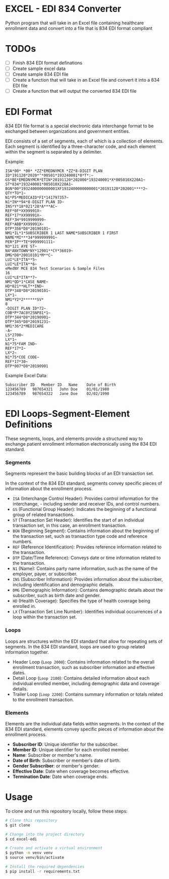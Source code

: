 # EXCEL - EDI 834 Converter
Python program that will take in an Excel file containing healthcare enrollment data and convert into a file that is 834 EDI format compliant

# TODOs
- [ ] Finish 834 EDI format definations
- [ ] Create sample excel data
- [ ] Create sample 834 EDI file
- [ ] Create a function that will take in an Excel file and convert it into a 834 EDI file
- [ ] Create a function that will output the converted 834 EDI file

# EDI Format
834 EDI file format is a special electronic data interchange format to be exchanged between organizations and government entities.

EDI consists of a set of segments, each of which is a collection of elements. Each segment is identified by a three-character code, and each element within the segment is separated by a delimiter.

Example: 
```
ISA*00* *00* *ZZ*EMEDNYMCR *ZZ*8-DIGIT PLAN 
ID*191120*2020*^*00501*193240001*0*T*:~
GS*BE*EMEDNYMCR*ETIN*20191120*202000*193240001*X*005010X220A1~
ST*834*193240001*005010X220A1~
BGN*00*1932400000000001XF1932400000000001*20191120*202001****2~
QTY*TO*1~
N1*P5*MEDICAID*FI*141797357~
N1*IN**94*8-DIGIT PLAN ID~
INS*Y*18*021*28*A***AC~
REF*0F*XX99991X~
REF*17*XX99991X~
REF*3H*9919999999~
REF*ABB*XX99991X~
DTP*356*D8*20190101~
NM1*IL*1*SUBSCRIBER 1 LAST NAME*SUBSCRIBER 1 FIRST NAME*MI***34*999999991~
PER*IP**TE*9999991111~
N3*121 AYE ST~
N4*ANYTOWN*NY*12901**CY*36019~
DMG*D8*20010101*M**C~
LUI*LE*ITA**5~
LUI*LE*ITA**6~
eMedNY MCE 834 Test Scenarios & Sample Files
16
LUI*LE*ITA**7~
NM1*QD*1*CASE NAME~
HD*021**HLT**IND~
DTP*348*D8*20190101~
LX*1~
NM1*Y2*2******SV*
8
-DIGIT PLAN ID*72~
COB*P*7AC0Y25NP81*1~
DTP*344*D8*20190901~
DTP*345*D8*20191231~
NM1*36*2*MEDICARE
-A~
LS*2700~
LX*1~
N1*75*FAM IND~
REF*17*I~
LX*2~
N1*75*COE CODE~
REF*17*30~
DTP*007*D8*20190901
```
Example Excel Data:
```
Subscriber ID	Member ID	Name	Date of Birth 
123456789	987654321	John Doe	01/01/1980
123456789	987654322	Jane Doe	02/02/1990
```

# EDI Loops-Segment-Element Definitions
These segments, loops, and elements provide a structured way to exchange patient enrollment information electronically using the 834 EDI standard.

### Segments
Segments represent the basic building blocks of an EDI transaction set. 

In the context of the 834 EDI standard, segments convey specific pieces of information about the enrollment process.

- `ISA` (Interchange Control Header): Provides control information for the interchange, - including sender and receiver IDs, and control numbers.
- `GS` (Functional Group Header): Indicates the beginning of a functional group of related transactions.
- `ST` (Transaction Set Header): Identifies the start of an individual transaction set, in this case, an enrollment transaction.
- `BGN` (Beginning Segment): Contains information about the beginning of the transaction set, such as transaction type code and reference numbers.
- `REF` (Reference Identification): Provides reference information related to the transaction.
- `DTP` (Date/Time Reference): Conveys date or time information related to the transaction.
- `N1` (Name): Contains party name information, such as the name of the employer, payer, or subscriber.
- `INS` (Subscriber Information): Provides information about the subscriber, including identification and demographic details.
- `DMG` (Demographic Information): Contains demographic details about the subscriber, such as birth date and gender.
- `HD` (Health Coverage): Specifies the type of health coverage being enrolled in.
- `LX` (Transaction Set Line Number): Identifies individual occurrences of a loop within the transaction set.

### Loops
Loops are structures within the EDI standard that allow for repeating sets of segments. In the 834 EDI standard, loops are used to group related information together.

- Header Loop (`Loop 2000`): Contains information related to the overall enrollment transaction, such as subscriber information and effective dates.
- Detail Loop (`Loop 2100`): Contains detailed information about each individual enrolled member, including demographic data and coverage details.
- Trailer Loop (`Loop 2200`): Contains summary information or totals related to the enrollment transaction.

### Elements
Elements are the individual data fields within segments. In the context of the 834 EDI standard, elements convey specific pieces of information about the enrollment process. 

- **Subscriber ID**: Unique identifier for the subscriber.
- **Member ID**: Unique identifier for each enrolled member.
- **Name**: Subscriber or member's name.
- **Date of Birth**: Subscriber or member's date of birth.
- **Gender Subscriber**: or member's gender.
- **Effective Date**: Date when coverage becomes effective.
- **Termination Date**: Date when coverage ends.

# Usage
To clone and run this repository locally, follow these steps:

```bash
# Clone this repository
$ git clone

# Change into the project directory
$ cd excel-edi

# Create and activate a virtual environment
$ python -m venv venv
$ source venv/bin/activate

# Install the required dependencies
$ pip install -r requirements.txt

```